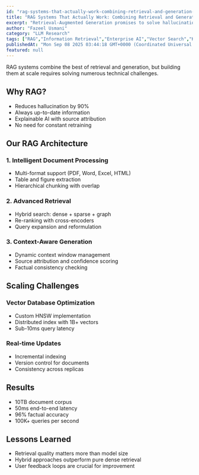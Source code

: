 ```yaml
---
id: "rag-systems-that-actually-work-combining-retrieval-and-generation-for-enterprise-ai"
title: "RAG Systems That Actually Work: Combining Retrieval and Generation for Enterprise AI"
excerpt: "Retrieval-Augmented Generation promises to solve hallucination and keep AI grounded in facts. Here's how we built a RAG system handling 10TB of enterprise documents."
author: "Fazeel Usmani"
category: "LLM Research"
tags: ["RAG","Information Retrieval","Enterprise AI","Vector Search","Knowledge Management"]
publishedAt: "Mon Sep 08 2025 03:44:18 GMT+0000 (Coordinated Universal Time)"
featured: null
---
```


RAG systems combine the best of retrieval and generation, but building them at scale requires solving numerous technical challenges.

## Why RAG?

- Reduces hallucination by 90%
- Always up-to-date information
- Explainable AI with source attribution
- No need for constant retraining

## Our RAG Architecture

### 1. Intelligent Document Processing
- Multi-format support (PDF, Word, Excel, HTML)
- Table and figure extraction
- Hierarchical chunking with overlap

### 2. Advanced Retrieval
- Hybrid search: dense + sparse + graph
- Re-ranking with cross-encoders
- Query expansion and reformulation

### 3. Context-Aware Generation
- Dynamic context window management
- Source attribution and confidence scoring
- Factual consistency checking

## Scaling Challenges

### Vector Database Optimization
- Custom HNSW implementation
- Distributed index with 1B+ vectors
- Sub-10ms query latency

### Real-time Updates
- Incremental indexing
- Version control for documents
- Consistency across replicas

## Results

- 10TB document corpus
- 50ms end-to-end latency
- 96% factual accuracy
- 100K+ queries per second

## Lessons Learned

- Retrieval quality matters more than model size
- Hybrid approaches outperform pure dense retrieval
- User feedback loops are crucial for improvement